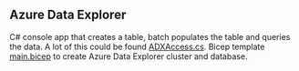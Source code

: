## Azure Data Explorer 
C# console app that creates a table, batch populates the table and queries the data. A lot of this could be found [ADXAccess.cs](AzureDataExplorer/ADXAccess.cs). Bicep template [main.bicep](AzureDataExplorer/Bicep/main.bicep) to create Azure Data Explorer cluster and database.



